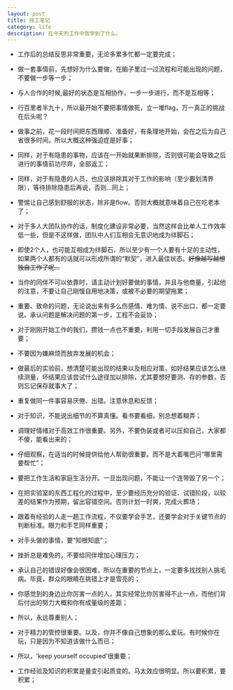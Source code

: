 ```yaml
---
layout: post
title: 砖工笔记
category: life
description: 在今天的工作中我学到了什么。
---
```

* 工作后的总结反思非常重要，无论多累多忙都一定要完成；

* 做一套事情前，先想好为什么要做，在脑子里过一过流程和可能出现的问题，不要做一步等一步；

* 与人合作的时候,最好的状态是互相协作，一步一步进行，而不是互相等；

* 行百里者半九十，所以最开始不要把事情做死，立一堆flag，万一真正的挑战在后头呢？

* 做事之前，花一段时间把东西理顺、准备好，有条理地开始，会在之后为自己省很多时间。所以大概这种强迫症是好事；

* 同样，对于有隐患的事物，应该在一开始就果断排除，否则很可能会导致之后进行的事情前功尽弃，全部返工；

* 同样，对于有隐患的人员，也应该排除其对于工作的影响（至少要划清界限），等待排除隐患后再说，否则...同上；

* 警惕让自己感到舒服的状态，除非是flow。否则大概就意味着自己在吃老本了；

* 对于多人大团队协作的话，制度化建设非常必要，当然这样会比单人工作效率低一些，但是不这样做，团队中人们互相会无意识地成为绊脚石；

* 即使2个人，也可能互相成为绊脚石，所以至少有一个人要有十足的主动性，如果两个人都有的话就可以形成所谓的“默契”，进入最佳状态。<s>好像越写越想独自工作了呢...</s>

* 当你的同伴不可以依靠时，请主动计划好要做的事情，并且与他商量，引起他的注意，不要让自己刚愎自用地决策，或被不必要的期望拖累；

* 重要、致命的问题，无论说出来有多么伤感情、难为情、说不出口，都一定要说。承认问题是解决问题的第一步，工程不会妥协；

* 对于刚刚开始工作的我们，攒钱一点也不重要，利用一切手段发展自己才重要；

* 不要因为嫌麻烦而放弃发展的机会；

* 做最后的实验前，想清楚可能出现的结果以及相应对策，如好结果应该怎么继续测量，坏结果应该尝试什么途径加以排除，尤其要想好要测、存的参数，否则忘记保存就事大了；

* 重复做同一件事容易厌倦、出错。注意休息和反馈；

* 对于知识，不能说出细节的不算真懂。看书要看细，别总想着糊弄；

* 调理好情绪对于高效工作很重要。另外，不要伪装或者可以压抑自己，大家都不傻，能看出来的；

* 仔细观察，在适当的时候提供给他人帮助很重要。而不是大着嘴巴问“哪里需要帮忙”；

* 要把工作生活和家庭生活分开。一旦出现问题，不能让一个连带毁了另一个；

* 在把实验室的东西工程化的过程中，至少要经历充分的验证、试错阶段，以较差的结果作为预期，留出容错空间。否则计划一时爽，完成火葬场；

* 跟着有经验的人走一趟工作流程，不仅要学会手艺，还要学会对于关键节点的判断标准。眼力和手艺同样重要；

* 对手头做的事情，要“知根知底”；

* 挫折总是难免的，不要给同伴增加心理压力；

* 承认自己的错误好像会很困难，所以在重要的节点上，一定要多找找别人挑毛病。毕竟，群众的眼睛在挑错上才是雪亮的；

* 你感觉到的身边比你厉害一点的人，其实经常比你厉害得不止一点，而他们背后付出的努力大概和你有成量级的差距；

* 所以，永远尊重别人；

* 对于精力的管控很重要。以及，你并不像自己想象的那么爱玩。有时候你在玩，只是因为不知道该做什么而已；

* 所以，'keep yourself occupied'很重要；

* 工作经验及知识的积累是量变引起质变的。马太效应很明显。所以要积累，要积累；

